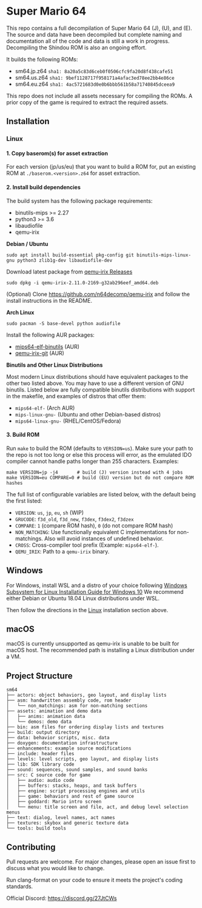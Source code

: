 # Super Mario 64

This repo contains a full decompilation of Super Mario 64 (J), (U), and (E).
The source and data have been decompiled but complete naming and documentation
all of the code and data is still a work in progress. Decompiling the Shindou ROM
is also an ongoing effort.

It builds the following ROMs:

* sm64.jp.z64 `sha1: 8a20a5c83d6ceb0f0506cfc9fa20d8f438cafe51`
* sm64.us.z64 `sha1: 9bef1128717f958171a4afac3ed78ee2bb4e86ce`
* sm64.eu.z64 `sha1: 4ac5721683d0e0b6bbb561b58a71740845dceea9`

This repo does not include all assets necessary for compiling the ROMs.
A prior copy of the game is required to extract the required assets.

## Installation

### Linux

#### 1. Copy baserom(s) for asset extraction

For each version (jp/us/eu) that you want to build a ROM for, put an existing ROM at
`./baserom.<version>.z64` for asset extraction.

#### 2. Install build dependencies

The build system has the following package requirements:
 * binutils-mips >= 2.27
 * python3 >= 3.6
 * libaudiofile
 * qemu-irix

__Debian / Ubuntu__
```
sudo apt install build-essential pkg-config git binutils-mips-linux-gnu python3 zlib1g-dev libaudiofile-dev
```

Download latest package from [qemu-irix Releases](https://github.com/n64decomp/qemu-irix/releases)
```
sudo dpkg -i qemu-irix-2.11.0-2169-g32ab296eef_amd64.deb
```

(Optional) Clone https://github.com/n64decomp/qemu-irix and follow the install instructions in the README.

__Arch Linux__
```
sudo pacman -S base-devel python audiofile
```
Install the following AUR packages:
* [mips64-elf-binutils](https://aur.archlinux.org/packages/mips64-elf-binutils) (AUR)
* [qemu-irix-git](https://aur.archlinux.org/packages/qemu-irix-git) (AUR)

__Binutils and Other Linux Distributions__

Most modern Linux distributions should have equivalent packages to the other two listed above. You may have to use a different version of
GNU binutils. Listed below are fully compatible binutils distributions with support in the makefile, and examples of distros that offer them:

* `mips64-elf-` (Arch AUR)
* `mips-linux-gnu-` (Ubuntu and other Debian-based distros)
* `mips64-linux-gnu-` (RHEL/CentOS/Fedora)

#### 3. Build ROM

Run `make` to build the ROM (defaults to `VERSION=us`). Make sure your path to the repo 
is not too long or else this process will error, as the emulated IDO compiler cannot 
handle paths longer than 255 characters.
Examples:
```
make VERSION=jp -j4       # build (J) version instead with 4 jobs
make VERSION=eu COMPARE=0 # build (EU) version but do not compare ROM hashes
```

The full list of configurable variables are listed below, with the default being the first listed:

* ``VERSION``: ``us``, ``jp``, ``eu``, ``sh`` (WIP)
* ``GRUCODE``: ``f3d_old``, ``f3d_new``, ``f3dex``, ``f3dex2``, ``f3dzex``
* ``COMPARE``: ``1`` (compare ROM hash), ``0`` (do not compare ROM hash)
* ``NON_MATCHING``: Use functionally equivalent C implementations for non-matchings. Also will avoid instances of undefined behavior.
* ``CROSS``: Cross-compiler tool prefix (Example: ``mips64-elf-``).
* ``QEMU_IRIX``: Path to a ``qemu-irix`` binary.

## Windows

For Windows, install WSL and a distro of your choice following
[Windows Subsystem for Linux Installation Guide for Windows 10](https://docs.microsoft.com/en-us/windows/wsl/install-win10)
We recommend either Debian or Ubuntu 18.04 Linux distributions under WSL.

Then follow the directions in the [Linux](#linux) installation section above.

## macOS

macOS is currently unsupported as qemu-irix is unable to be built for macOS host.
The recommended path is installing a Linux distribution under a VM.

## Project Structure

```
sm64
├── actors: object behaviors, geo layout, and display lists
├── asm: handwritten assembly code, rom header
│   └── non_matchings: asm for non-matching sections
├── assets: animation and demo data
│   ├── anims: animation data
│   └── demos: demo data
├── bin: asm files for ordering display lists and textures
├── build: output directory
├── data: behavior scripts, misc. data
├── doxygen: documentation infrastructure
├── enhancements: example source modifications
├── include: header files
├── levels: level scripts, geo layout, and display lists
├── lib: SDK library code
├── sound: sequences, sound samples, and sound banks
├── src: C source code for game
│   ├── audio: audio code
│   ├── buffers: stacks, heaps, and task buffers
│   ├── engine: script processing engines and utils
│   ├── game: behaviors and rest of game source
│   ├── goddard: Mario intro screen
│   └── menu: title screen and file, act, and debug level selection menus
├── text: dialog, level names, act names
├── textures: skybox and generic texture data
└── tools: build tools
```

## Contributing

Pull requests are welcome. For major changes, please open an issue first to
discuss what you would like to change.

Run clang-format on your code to ensure it meets the project's coding standards.

Official Discord: https://discord.gg/27JtCWs
